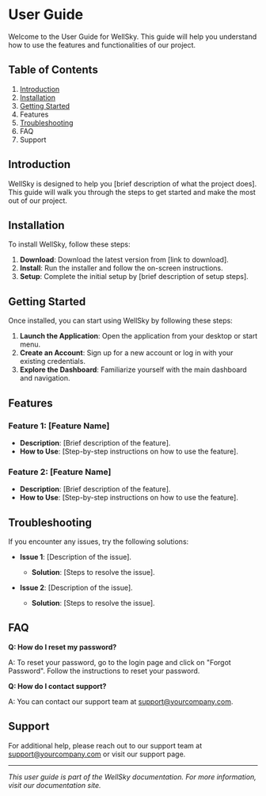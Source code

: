 # User Guide

Welcome to the User Guide for WellSky. This guide will help you understand how to use the features and functionalities of our project.

## Table of Contents

1. [Introduction](#introduction)
2. [Installation](#installation)
3. [Getting Started](#getting-started)
4. Features
5. [Troubleshooting](#troubleshooting)
6. FAQ
7. Support

## Introduction

WellSky is designed to help you [brief description of what the project does]. This guide will walk you through the steps to get started and make the most out of our project.

## Installation

To install WellSky, follow these steps:

1. **Download**: Download the latest version from [link to download].
2. **Install**: Run the installer and follow the on-screen instructions.
3. **Setup**: Complete the initial setup by [brief description of setup steps].

## Getting Started

Once installed, you can start using WellSky by following these steps:

1. **Launch the Application**: Open the application from your desktop or start menu.
2. **Create an Account**: Sign up for a new account or log in with your existing credentials.
3. **Explore the Dashboard**: Familiarize yourself with the main dashboard and navigation.

## Features

### Feature 1: [Feature Name]

- **Description**: [Brief description of the feature].
- **How to Use**: [Step-by-step instructions on how to use the feature].

### Feature 2: [Feature Name]

- **Description**: [Brief description of the feature].
- **How to Use**: [Step-by-step instructions on how to use the feature].

## Troubleshooting

If you encounter any issues, try the following solutions:

- **Issue 1**: [Description of the issue].
  - **Solution**: [Steps to resolve the issue].

- **Issue 2**: [Description of the issue].
  - **Solution**: [Steps to resolve the issue].

## FAQ

**Q: How do I reset my password?**

A: To reset your password, go to the login page and click on "Forgot Password". Follow the instructions to reset your password.

**Q: How do I contact support?**

A: You can contact our support team at support@yourcompany.com.

## Support

For additional help, please reach out to our support team at support@yourcompany.com or visit our support page.

---

*This user guide is part of the WellSky documentation. For more information, visit our documentation site.*